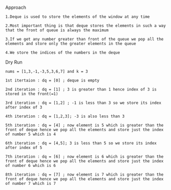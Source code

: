 Approach

    1.Deque is used to store the elements of the window at any time

    2.Most important thing is that deque stores the elements in such a way that the front of queue is always the maximum

    3.If we get any number greater than front of the queue we pop all the elements and store only the greater elements in the queue

    4.We store the indices of the numbers in the deque


Dry Run

    nums = [1,3,-1,-3,5,3,6,7] and k = 3

    1st itertaion : dq = [0] ; deque is empty

    2nd iteration : dq = [1] ; 3 is greater than 1 hence index of 3 is stored in the front(=1)

    3rd iteration : dq = [1,2] ; -1 is less than 3 so we store its index after index of 3

    4th iteration : dq = [1,2,3]; -3 is also less than 3

    5th iteration : dq = [4] ; now element is 5 which is greater than the front of deque hence we pop all the elements and store just the index of number 5 which is 4

    6th iteration : dq = [4,5]; 3 is less than 5 so we store its index after index of 5

    7th iteration : dq = [6] ; now element is 6 which is greater than the front of deque hence we pop all the elements and store just the index of number 6 which is 6

    8th iteration : dq = [7] ; now element is 7 which is greater than the front of deque hence we pop all the elements and store just the index of number 7 which is 7